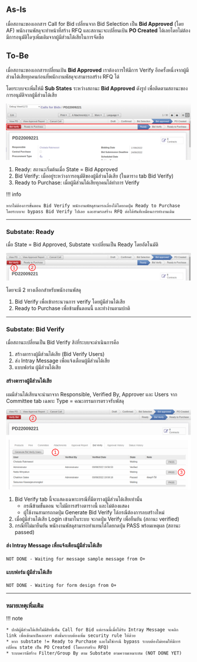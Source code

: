 ## As-Is

เมื่อสถานะของเอกสาร Call for Bid เปลี่ยนจาก Bid Selection เป็น **Bid Approved** (โดย AF)
พนักงานพัสดุจะทำหน้าที่สร้าง RFQ และสถานะจะเปลี่ยนเป้น **PO Created** ได้เลยโดยไม่ต้องมีการอนุมัติใดๆเพิ่มเติมจากผู้มีส่วนได้เสียในการจัดซื้อ

## To-Be

เมื่อสถานะของเอกสารเปลี่ยนเป้น **Bid Approved** เราต้องการให้มีการ Verify อีกครั้งหนึ่งจากผู้มีส่วนได้เสียทุกคนก่อนที่พนักงานพัสดุจะสามารถสร้าง RFQ ได้

โดยระบบจะเพิ่มให้มี **Sub States** ระหว่างสถานะ **Bid Approved** ดังรูป เพื่อติดตามสถานะของการอนุมัติจากผู้มีส่วนได้เสีย

![](pics/pd1.png)

1. Ready: สถานะเริ่มต้นเมื่อ State = Bid Approved
2. Bid Verify: เมื่ออยู่ระหว่างการอนุมัติของผู้มีส่วนได้เสีย (ในตาราง tab Bid Verify)
3. Ready to Purchase: เมื่อผู้มีส่วนได้เสียทุกคนได้ทำการ Verify

!!! info

    หากไม่ต้องการขั้นตอน Bid Verify พนักงานพัสดุสามารถเลี่ยงได้โดยกดปุ่ม Ready to Purchase
    โดยระบบจะ bypass Bid Verify ไปเลย และสามรถสร้าง RFQ ต่อได้ทันทีเหมือนการทำงานเดิม

---

### Substate: Ready

เมื่อ State = Bid Approved, Substate จะเปลี่ยนเป็น Ready โดยอัตโนมัติ

![](pics/pd2.png)

โดยจะมี 2 ทางเลือกสำหรับพนักงานพัสดุ

1. Bid Verify เพื่อเข้ากระนวนการ verify โดยผู้มีส่วนได้เสีย
2. Ready to Purchase เพื่อข้ามขั้นตอนนี้ และทำง่านตามปกติ

---

### Substate: Bid Verify

เมื่อสถานะเปลี่ยนเป็น Bid Verify สิง่ที่ระบบจะดำเนินการคือ

1. สร้างตารางผู้มีส่วนได้เสีย (Bid Verify Users)
2. ส่ง Intray Message เพื่อแจ้งเตือนผู้มีส่วนได้เสีย
3. แบบฟอร์ม ผู้มีส่วนได้เสีย

#### สร้างตารางผู้มีส่วนได้เสีย

ผมมีส่วนได้เสียนจะนำมาจาก Responsible, Verified By, Approver และ
Users จาก Committee tab เฉพาะ Type = คณะกรรมการตรวจรับพัสดุ

![](pics/pd3.png)

1. Bid Verify tab นี้จะแสดงเฉพาะกรณีที่มีตารางผู้มีส่วนได้เสียเท่านั้น
    * กรณีข้ามขั้นตอน จะไม่มีการสร้างตารางนี้ และไม่ต้องแสดง
    * ผู้ใช้งานสามารถกดปุ่ม Generate Bid Verify ได้กรณีต้องการลบสร้างใหม่
2. เมื่อผู้มีส่วนได้เสีย Login เข้ามาในระบบ จะกดปุ่ม Verify เพื่อยืนยัน (สถานะ verified)
3. กรณีที่ไม่มายืนยัน พนักงานพัสดุสามารถทำแทนได้โดยกดปุ่ม PASS พร้อมเหตุผล (สถานะ passed)

#### ส่ง Intray Message เพื่อแจ้งเตือนผู้มีส่วนได้เสีย

    NOT DONE - Waiting for message sample message from O+

#### แบบฟอร์ม ผู้มีส่วนได้เสีย

    NOT DONE - Waiting for form design from O+

---

### หมายเหตุเพิ่มเติม

!!! note

    * ปกติผู้มีส่วนได้เสียไม่มีสิทธิ์เห็น Call for Bid แต่กรณนี้เมื่อได้รับ Intray Message จะคลิก link เพื่อเข้ามาเปิดเอกสาร ดังนั้นระบบต้องเพิ่ม security rule ให้ด้วย
    * หาก substate != Ready to Purchase และไม่ใช่กรณี bypass ระบบต้องไม่ยอมให้มีการเปลี่ยน state เป็น PO Created (โดยการสร้าง RFQ)
    * ระบบควรมีสร้าง Filter/Group By ตาม Substate ตามความเหมาะสม (NOT DONE YET)
